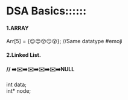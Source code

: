 <h1>DSA Basics::::::</h1>
<h4>1.ARRAY</h4>
        Arr[5] = {😉😊😗😏😮};    //Same datatype #emoji
<h4>2.Linked List.</h4>
               <h4>// ➡️✉️➡️✉️➡️✉️➡️✉️➡️NULL</h4>
    int data;<br>
    int* node;<br>
